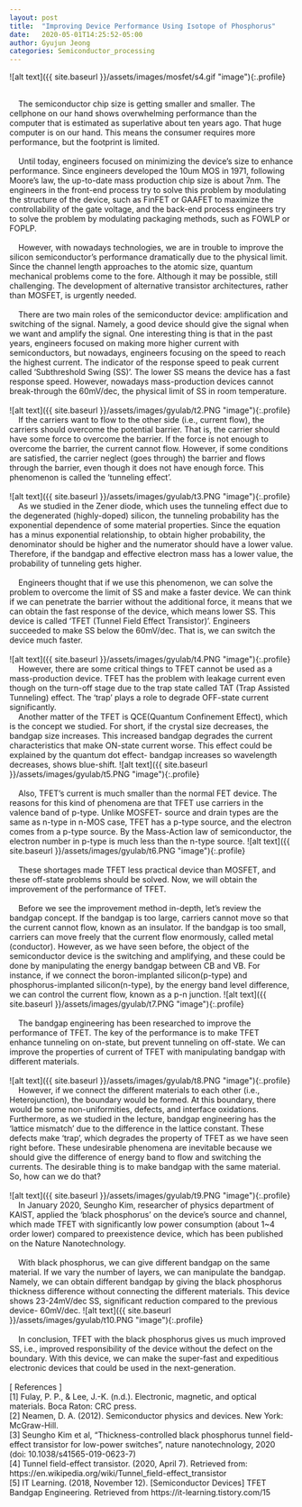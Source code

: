 ```yaml
---
layout: post
title:  "Improving Device Performance Using Isotope of Phosphorus"
date:   2020-05-01T14:25:52-05:00
author: Gyujun Jeong
categories: Semiconductor_processing
---
```

![alt text]({{ site.baseurl }}/assets/images/mosfet/s4.gif "image"){:.profile}


<br>
&nbsp;&nbsp;&nbsp;&nbsp;The semiconductor chip size is getting smaller and smaller. The cellphone on our hand shows overwhelming performance than the computer that is estimated as superlative about ten years ago. That huge computer is on our hand. This means the consumer requires more performance, but the footprint is limited.
<br>
<br>
&nbsp;&nbsp;&nbsp;&nbsp;Until today, engineers focused on minimizing the device’s size to enhance performance. Since engineers developed the 10um MOS in 1971, following Moore’s law, the up-to-date mass production chip size is about 7nm. The engineers in the front-end process try to solve this problem by modulating the structure of the device, such as FinFET or GAAFET to maximize the controllability of the gate voltage, and the back-end process engineers try to solve the problem by modulating packaging methods, such as FOWLP or FOPLP.
<br>
<br>
&nbsp;&nbsp;&nbsp;&nbsp;However, with nowadays technologies, we are in trouble to improve the silicon semiconductor’s performance dramatically due to the physical limit. Since the channel length approaches to the atomic size, quantum mechanical problems come to the fore. Although it may be possible, still challenging. The development of alternative transistor architectures, rather than MOSFET, is urgently needed.
<br>
<br>
&nbsp;&nbsp;&nbsp;&nbsp;There are two main roles of the semiconductor device: amplification and switching of the signal. Namely, a good device should give the signal when we want and amplify the signal. One interesting thing is that in the past years, engineers focused on making more higher current with semiconductors, but nowadays, engineers focusing on the speed to reach the highest current. The indicator of the response speed to peak current called ‘Subthreshold Swing (SS)’. The lower SS means the device has a fast response speed. However, nowadays mass-production devices cannot break-through the 60mV/dec, the physical limit of SS in room temperature.
<br>
<br>
![alt text]({{ site.baseurl }}/assets/images/gyulab/t2.PNG "image"){:.profile}
&nbsp;&nbsp;&nbsp;&nbsp;If the carriers want to flow to the other side (i.e., current flow), the carriers should overcome the potential barrier. That is, the carrier should have some force to overcome the barrier. If the force is not enough to overcome the barrier, the current cannot flow. However, if some conditions are satisfied, the carrier neglect (goes through) the barrier and flows through the barrier, even though it does not have enough force. This phenomenon is called the ‘tunneling effect’. 
<br>
<br>
![alt text]({{ site.baseurl }}/assets/images/gyulab/t3.PNG "image"){:.profile}
&nbsp;&nbsp;&nbsp;&nbsp;As we studied in the Zener diode, which uses the tunneling effect due to the degenerated (highly-doped) silicon, the tunneling probability has the exponential dependence of some material properties. Since the equation has a minus exponential relationship, to obtain higher probability, the denominator should be higher and the numerator should have a lower value. Therefore, if the bandgap and effective electron mass has a lower value, the probability of tunneling gets higher.
<br>
<br>
&nbsp;&nbsp;&nbsp;&nbsp;Engineers thought that if we use this phenomenon, we can solve the problem to overcome the limit of SS and make a faster device. We can think if we can penetrate the barrier without the additional force, it means that we can obtain the fast response of the device, which means lower SS. This device is called ‘TFET (Tunnel Field Effect Transistor)’. Engineers succeeded to make SS below the 60mV/dec. That is, we can switch the device much faster.
<br>
<br>
![alt text]({{ site.baseurl }}/assets/images/gyulab/t4.PNG "image"){:.profile}
&nbsp;&nbsp;&nbsp;&nbsp;However, there are some critical things to TFET cannot be used as a mass-production device. TFET has the problem with leakage current even though on the turn-off stage due to the trap state called TAT (Trap Assisted Tunneling) effect. The ‘trap’ plays a role to degrade OFF-state current significantly.
<br>
&nbsp;&nbsp;&nbsp;&nbsp;Another matter of the TFET is QCE(Quantum Confinement Effect), which is the concept we studied. For short, if the crystal size decreases, the bandgap size increases. This increased bandgap degrades the current characteristics that make ON-state current worse. This effect could be explained by the quantum dot effect- bandgap increases so wavelength decreases, shows blue-shift.
![alt text]({{ site.baseurl }}/assets/images/gyulab/t5.PNG "image"){:.profile}
<br>
<br>
&nbsp;&nbsp;&nbsp;&nbsp;Also, TFET’s current is much smaller than the normal FET device. The reasons for this kind of phenomena are that TFET use carriers in the valence band of p-type. Unlike MOSFET- source and drain types are the same as n-type in n-MOS case, TFET has a p-type source, and the electron comes from a p-type source. By the Mass-Action law of semiconductor, the electron number in p-type is much less than the n-type source. 
![alt text]({{ site.baseurl }}/assets/images/gyulab/t6.PNG "image"){:.profile}
<br>
<br>
&nbsp;&nbsp;&nbsp;&nbsp;These shortages made TFET less practical device than MOSFET, and these off-state problems should be solved. Now, we will obtain the improvement of the performance of TFET.
<br>
<br>
&nbsp;&nbsp;&nbsp;&nbsp;Before we see the improvement method in-depth, let’s review the bandgap concept. If the bandgap is too large, carriers cannot move so that the current cannot flow, known as an insulator. If the bandgap is too small, carriers can move freely that the current flow enormously, called metal (conductor). However, as we have seen before, the object of the semiconductor device is the switching and amplifying, and these could be done by manipulating the energy bandgap between CB and VB. For instance, if we connect the boron-implanted silicon(p-type) and phosphorus-implanted silicon(n-type), by the energy band level difference, we can control the current flow, known as a p-n junction.
![alt text]({{ site.baseurl }}/assets/images/gyulab/t7.PNG "image"){:.profile}
<br>
<br>
&nbsp;&nbsp;&nbsp;&nbsp;The bandgap engineering has been researched to improve the performance of TFET. The key of the performance is to make TFET enhance tunneling on on-state, but prevent tunneling on off-state. We can improve the properties of current of TFET with manipulating bandgap with different materials.
<br>
<br>
![alt text]({{ site.baseurl }}/assets/images/gyulab/t8.PNG "image"){:.profile}
&nbsp;&nbsp;&nbsp;&nbsp;However, if we connect the different materials to each other (i.e., Heterojunction), the boundary would be formed. At this boundary, there would be some non-uniformities, defects, and interface oxidations. Furthermore, as we studied in the lecture, bandgap engineering has the ‘lattice mismatch’ due to the difference in the lattice constant. These defects make ‘trap’, which degrades the property of TFET as we have seen right before. These undesirable phenomena are inevitable because we should give the difference of energy band to flow and switching the currents. The desirable thing is to make bandgap with the same material. So, how can we do that?
<br>
<br>
![alt text]({{ site.baseurl }}/assets/images/gyulab/t9.PNG "image"){:.profile}
&nbsp;&nbsp;&nbsp;&nbsp;In January 2020, Seungho Kim, researcher of physics department of KAIST, applied the ‘black phosphorus’ on the device’s source and channel, which made TFET with significantly low power consumption (about 1~4 order lower) compared to preexistence device, which has been published on the Nature Nanotechnology. 
<br>
<br>
&nbsp;&nbsp;&nbsp;&nbsp;With black phosphorus, we can give different bandgap on the same material. If we vary the number of layers, we can manipulate the bandgap. Namely, we can obtain different bandgap by giving the black phosphorus thickness difference without connecting the different materials. This device shows 23-24mV/dec SS, significant reduction compared to the previous device- 60mV/dec.
![alt text]({{ site.baseurl }}/assets/images/gyulab/t10.PNG "image"){:.profile}
<br>
<br>
&nbsp;&nbsp;&nbsp;&nbsp;In conclusion, TFET with the black phosphorus gives us much improved SS, i.e., improved responsibility of the device without the defect on the boundary. With this device, we can make the super-fast and expeditious electronic devices that could be used in the next-generation.
<br>
<br>
[ References ]
<br>
[1] Fulay, P. P., & Lee, J.-K. (n.d.). Electronic, magnetic, and optical materials. Boca Raton: CRC press.<br>
[2] Neamen, D. A. (2012). Semiconductor physics and devices. New York: McGraw-Hill.<br>
[3] Seungho Kim et al, “Thickness-controlled black phosphorus tunnel field-effect transistor for low-power switches”, nature nanotechnology, 2020 (doi: 10.1038/s41565-019-0623-7) <br>
[4] Tunnel field-effect transistor. (2020, April 7). Retrieved from: https://en.wikipedia.org/wiki/Tunnel_field-effect_transistor<br>
[5] IT Learning. (2018, November 12). [Semiconductor Devices] TFET Bandgap Engineering. Retrieved from https://it-learning.tistory.com/15

